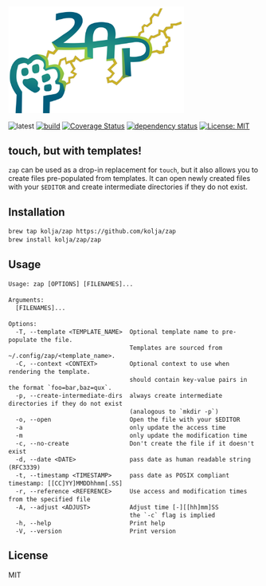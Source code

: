 
<img src="./zap.svg" width="70%" alt="a cat's paw struck by lightning from the letters `zap`" />

![latest](https://img.shields.io/github/v/tag/kolja/zap)
[![build](https://github.com/kolja/zap/actions/workflows/rust.yml/badge.svg)](https://github.com/kolja/zap/actions)
[![Coverage Status](https://coveralls.io/repos/github/kolja/zap/badge.svg?branch=main)](https://coveralls.io/github/kolja/zap?branch=main)
[![dependency status](https://deps.rs/repo/github/kolja/zap/status.svg?path=%2F)](https://deps.rs/repo/github/kolja/zap?path=%2F)
[![License: MIT](https://img.shields.io/badge/License-MIT-green.svg)](https://opensource.org/licenses/MIT)

## touch, but with templates!

`zap` can be used as a drop-in replacement for `touch`, but it also allows you to create files pre-populated from templates. It can open newly created files with your `$EDITOR` and create intermediate directories if they do not exist.

## Installation

```bash
brew tap kolja/zap https://github.com/kolja/zap
brew install kolja/zap/zap
```

## Usage

```
Usage: zap [OPTIONS] [FILENAMES]...

Arguments:
  [FILENAMES]...

Options:
  -T, --template <TEMPLATE_NAME>  Optional template name to pre-populate the file.
                                  Templates are sourced from ~/.config/zap/<template_name>.
  -C, --context <CONTEXT>         Optional context to use when rendering the template.
                                  should contain key-value pairs in the format `foo=bar,baz=qux`.
  -p, --create-intermediate-dirs  always create intermediate directories if they do not exist
                                  (analogous to `mkdir -p`)
  -o, --open                      Open the file with your $EDITOR
  -a                              only update the access time
  -m                              only update the modification time
  -c, --no-create                 Don't create the file if it doesn't exist
  -d, --date <DATE>               pass date as human readable string (RFC3339)
  -t, --timestamp <TIMESTAMP>     pass date as POSIX compliant timestamp: [[CC]YY]MMDDhhmm[.SS]
  -r, --reference <REFERENCE>     Use access and modification times from the specified file
  -A, --adjust <ADJUST>           Adjust time [-][[hh]mm]SS
                                  the `-c` flag is implied
  -h, --help                      Print help
  -V, --version                   Print version
```

## License

MIT

